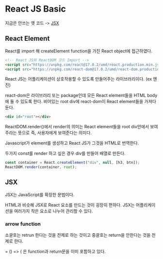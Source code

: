 # React JS Basic

지금은 안쓰는 옛 코드 -> [JSX](https://ko.reactjs.org/docs/introducing-jsx.html)

## React Element

React를 import 해 createElement function을 가진 React object에 접근하였다.

```html
<!-- React JS와 ReactDOM 코드 Import -->
<script src="https://unpkg.com/react@17.0.2/umd/react.production.min.js"></script>
<script src="https://unpkg.com/react-dom@17.0.2/umd/react-dom.production.min.js"></script>
```

React JS는 어플리케이션이 상호작용할 수 있도록 만들어주는 라이브러리이다. (ex 엔진)

react-dom은 라이브러리 또는 package인데 모든 React element들을 HTML body에 둘 수 있도록 한다.
비어있는 root div에 react-dom이 React element들을 가져다 둔다.

```html
<div id="root"></div>
```

ReactDOM.render()에서 render의 의미는 React element들을 root div안에서 보여주라는 뜻으로 즉, 사용자에게 보여준다는 의미다.

Javascript가 element를 생성하고 React JS가 그것을 HTML로 번역한다.

두가지 const를 render 하고 싶은 경우 div를 만들어 배열로 만든다.

```js
const container = React.createElement("div", null, [h3, btn]);
ReactDOM.render(container, root);
```

## JSX

JSX는 JavaScript를 확장한 문법이다.

HTML과 비슷해 JSX로 React 요소를 만드는 것이 굉장히 편하다. JSX는 어플리케이션을 여러가지 작은 요소로 나누어 관리할 수 있다.

### arrow function

소괄호는 retrun 한다는 것을 전제로 하는 것이고 중괄호는 return을 안한다는 것을 전제로 한다.

= () => ( 은 function과 return문을 이미 포함하고 있다.
